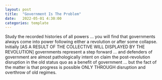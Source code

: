 ```yaml
---
layout: post
title:  "Government Is The Problem"
date:   2022-05-01 4:30:00
categories: template
---
```


Study the recorded histories of all powers ... you will find that governments always come into power following either a revolution or after some collapse. Initially [AS A RESULT OF THE COLLECTIVE WILL DISPLAYED BY THE REVOLUTION] governments represent a step forward ... and defenders of government are almost pathologically intent on claim the post-revolution disruption in the old status quo as a benefit of government ... but the fact of the matter is that progress is possible ONLY THROUGH disruption and overthrow of old regimes.
